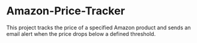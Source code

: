 # Amazon-Price-Tracker
This project tracks the price of a specified Amazon product and sends an email alert when the price drops below a defined threshold.

